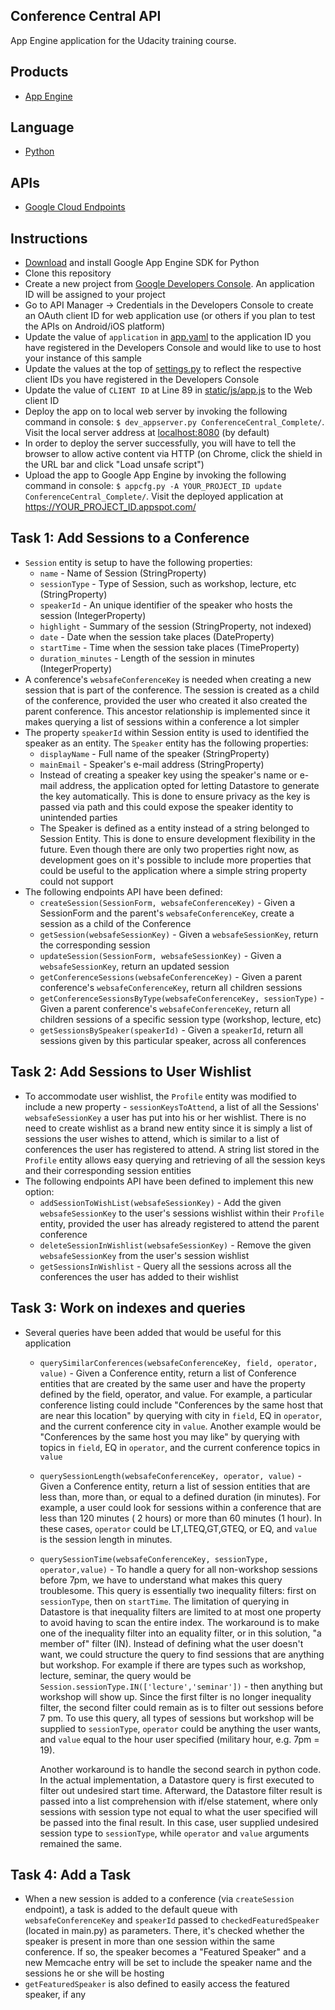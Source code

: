 ## Conference Central API
App Engine application for the Udacity training course.

## Products
- [App Engine][1]

## Language
- [Python][2]

## APIs
- [Google Cloud Endpoints][3]

## Instructions
- [Download][4] and install Google App Engine SDK for Python
- Clone this repository
- Create a new project from [Google Developers Console][5]. An application ID will be assigned to your project
- Go to API Manager -> Credentials in the Developers Console to create an OAuth client ID for web application use (or others if you plan to test the APIs on Android/iOS platform)
- Update the value of `application` in [app.yaml](app.yaml) to the application ID you have registered in the Developers Console and would like to use to host your instance of this sample
- Update the values at the top of [settings.py](settings.py) to reflect the respective client IDs you have registered in the Developers Console
- Update the value of `CLIENT ID` at Line 89 in [static/js/app.js](static/js/app.js) to the Web client ID
- Deploy the app on to local web server by invoking the following command in console: `$ dev_appserver.py ConferenceCentral_Complete/`. Visit the local server address at [localhost:8080][6] (by default)
- In order to deploy the server successfully, you will have to tell the browser to allow active content via HTTP (on Chrome, click the shield in the URL bar and click "Load unsafe script")
- Upload the app to Google App Engine by invoking the following command in console: `$ appcfg.py -A YOUR_PROJECT_ID update ConferenceCentral_Complete/`. Visit the deployed application at https://YOUR_PROJECT_ID.appspot.com/

## Task 1: Add Sessions to a Conference
- `Session` entity is setup to have the following properties:
  - `name` - Name of Session (StringProperty)
  - `sessionType` - Type of Session, such as workshop, lecture, etc (StringProperty)
  - `speakerId` - An unique identifier of the speaker who hosts the session
    (IntegerProperty)
  - `highlight` - Summary of the session (StringProperty, not indexed)
  - `date` - Date when the session take places (DateProperty)
  - `startTime` - Time when the session take places (TimeProperty)
  - `duration_minutes` - Length of the session in minutes (IntegerProperty)
- A conference's `websafeConferenceKey` is needed when creating a new session that
  is part of the conference. The session is created as a child of the
  conference, provided the user who created it also created the parent
  conference. This ancestor relationship is implemented since it makes querying
  a list of sessions within a conference a lot simpler
- The property `speakerId` within Session entity is used to identified the speaker
  as an entity. The `Speaker` entity has the following properties:
  - `displayName` - Full name of the speaker (StringProperty)
  - `mainEmail` - Speaker's e-mail address (StringProperty)
  - Instead of creating a speaker key using the speaker's name or e-mail address,
    the application opted for letting Datastore to generate the key automatically.
    This is done to ensure privacy as the key is passed via path and this could
    expose the speaker identity to unintended parties
  - The Speaker is defined as a entity instead of a string belonged to Session
    Entity. This is done to ensure development flexibility in the future. Even
    though there are only two properties right now, as development goes on it's
    possible to include more properties that could be useful to the application
    where a simple string property could not support
- The following endpoints API have been defined:
  - `createSession(SessionForm, websafeConferenceKey)` - Given a SessionForm and
    the parent's `websafeConferenceKey`, create a session as a child of the
    Conference
  - `getSession(websafeSessionKey)` - Given a `websafeSessionKey`, return the
    corresponding session
  - `updateSession(SessionForm, websafeSessionKey)` - Given a `websafeSessionKey`,
    return an updated session
  - `getConferenceSessions(websafeConferenceKey)` - Given a parent conference's
    `websafeConferenceKey`, return all children sessions
  - `getConferenceSessionsByType(websafeConferenceKey, sessionType)` - Given a
    parent conference's `websafeConferenceKey`, return all children sessions of a
    specific session type (workshop, lecture, etc)
  - `getSessionsBySpeaker(speakerId)` - Given a `speakerId`, return all sessions
    given by this particular speaker, across all conferences

## Task 2: Add Sessions to User Wishlist
- To accommodate user wishlist, the `Profile` entity was modified to include a
  new property - `sessionKeysToAttend`, a list of all the Sessions'
  `websafeSessionKey` a user has put into his or her wishlist. There is no need to
  create wishlist as a brand new entity since it is simply a list of sessions
  the user wishes to attend, which is similar to a list of conferences the user
  has registered to attend. A string list stored in the `Profile` entity allows
  easy querying and retrieving of all the session keys and their corresponding
  session entities
- The following endpoints API have been defined to implement this new option:
  - `addSessionToWishList(websafeSessionKey)` - Add the given `websafeSessionKey`
    to the user's sessions wishlist within their `Profile` entity, provided the
    user has already registered to attend the parent conference
  - `deleteSessionInWishlist(websafeSessionKey)` - Remove the given
    `websafeSessionKey` from the user's session wishlist
  - `getSessionsInWishlist` - Query all the sessions across all the conferences
    the user has added to their wishlist

## Task 3: Work on indexes and queries
- Several queries have been added that would be useful for this application
  - `querySimilarConferences(websafeConferenceKey, field, operator, value)` -
    Given a Conference entity, return a list of Conference entities that are
    created by the same user and have the property defined by the field,
    operator, and value. For example, a particular conference listing could
    include "Conferences by the same host that are near this location" by
    querying with city in `field`, EQ in `operator`, and the current conference
    city in `value`. Another example would be "Conferences by the same host
    you may like" by querying with topics in `field`, EQ in `operator`, and
    the current conference topics in `value`
  - `querySessionLength(websafeConferenceKey, operator, value)` - Given
    a Conference entity, return a list of session entities that are less than,
    more than, or equal to a defined duration (in minutes). For example, a user
    could look for sessions within a conference that are less than 120 minutes (
    2 hours) or more than 60 minutes (1 hour). In these cases,  `operator` could
    be LT,LTEQ,GT,GTEQ, or EQ, and `value` is the session length in minutes.
  - `querySessionTime(websafeConferenceKey, sessionType, operator,value)` - To
    handle a query for all non-workshop sessions before 7pm, we
    have to understand what makes this query troublesome. This query is
    essentially two inequality filters: first on `sessionType`, then on
    `startTime`. The limitation of querying in Datastore is that inequality
    filters are limited to at most one property to avoid having to scan the
    entire index. The workaround is to make one of the inequality filter into an
    equality filter, or in this solution, "a member of" filter (IN). Instead of
    defining what the user doesn't want, we could structure the query to find
    sessions that are anything but workshop. For example if there are types such
    as workshop, lecture, seminar, the query would be `Session.sessionType.IN(['lecture','seminar'])` -
    then anything but workshop will show up. Since the
    first filter is no longer inequality filter, the second filter could remain
    as is to filter out sessions before 7 pm. To use this query, all types of
    sessions but workshop will be supplied to `sessionType`, `operator` could be
    anything the user wants, and `value` equal to the hour user specified
    (military hour, e.g. 7pm = 19).

    Another workaround is to handle the second search in python code. In the
    actual implementation, a Datastore query is first executed to filter out
    undesired start time. Afterward, the Datastore filter result is passed into
    a list comprehension with if/else statement, where only sessions with
    session type not equal to what the user specified will be passed into the
    final result. In this case, user supplied undesired session type to
    `sessionType`, while `operator` and `value` arguments remained the same.

## Task 4: Add a Task
- When a new session is added to a conference (via `createSession` endpoint), a
  task is added to the default queue with `websafeConferenceKey` and `speakerId`
  passed to `checkedFeaturedSpeaker` (located in main.py) as parameters. There,
  it's checked whether the speaker is present in more than one session within
  the same conference. If so, the speaker becomes a "Featured Speaker" and a new
  Memcache entry will be set to include the speaker name and the sessions he or
  she will be hosting
- `getFeaturedSpeaker` is also defined to easily access the featured speaker, if
  any


[1]: https://developers.google.com/appengine
[2]: http://python.org
[3]: https://developers.google.com/appengine/docs/python/endpoints/
[4]: https://cloud.google.com/appengine/downloads#Google_App_Engine_SDK_for_Python
[5]: https://console.developers.google.com/
[6]: http://localhost:8080/
